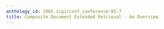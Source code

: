 ```yaml
---
anthology_id: 1985.sigirconf_conference-85.7
title: Composite Document Extended Retrieval - An Overview
---
```

